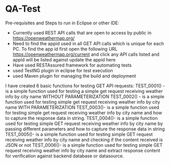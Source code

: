# QA-Test

Pre-requisites and Steps to run in Eclipse or other IDE:
- Currently used REST API calls that are open to access by public in https://openweathermap.org/
- Need to find the appid used in all GET API calls which is unique for each PC. To find the app id  first open the following URL https://openweathermap.org/current and click any API calls listed	and appid will be listed against update the appid here 
- Have used RESTAssured framework for automating tests
- used TestNG plugin in eclipse for test execution  
- used Maven plugin for managing the build and deployment

I have created 6 basic functions for testing GET API requests:
TEST_0001() - is a simple function used for testing a simple get request receiving weather info by city name WITHOUT PARAMETERIZATION
TEST_0002() - is a simple function used for testing simple get request receiving weather info by city name WITH PARAMETERIZATION
TEST_0003()-  is a simple function used for testing simple get request receiving weather info by city name and how to capture the response data in string.
TEST_0004()-  is a simple function used for testing simple GET request receiving weather info by city name by passing different parameters and how to capture the response data in string
TEST_0005()-  is a simple function used for testing simple GET request receiving weather info by city name and checking if the content received is JSON or not
TEST_0006()-  is a simple function used for testing simple GET request receiving weather info by city name and extract response content for verification against backend database or datasource.
